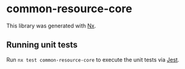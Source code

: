 # common-resource-core

This library was generated with [Nx](https://nx.dev).

## Running unit tests

Run `nx test common-resource-core` to execute the unit tests via [Jest](https://jestjs.io).
